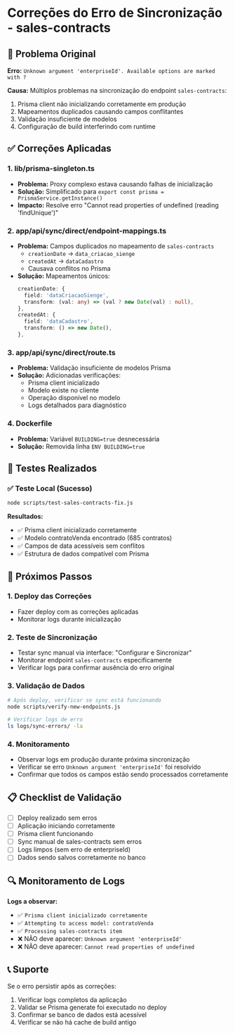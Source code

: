 # Correções do Erro de Sincronização - sales-contracts

## 🚨 Problema Original

**Erro:** `Unknown argument 'enterpriseId'. Available options are marked with ?`

**Causa:** Múltiplos problemas na sincronização do endpoint `sales-contracts`:

1. Prisma client não inicializando corretamente em produção
2. Mapeamentos duplicados causando campos conflitantes
3. Validação insuficiente de modelos
4. Configuração de build interferindo com runtime

## ✅ Correções Aplicadas

### 1. **lib/prisma-singleton.ts**

- **Problema:** Proxy complexo estava causando falhas de inicialização
- **Solução:** Simplificado para `export const prisma = PrismaService.getInstance()`
- **Impacto:** Resolve erro "Cannot read properties of undefined (reading 'findUnique')"

### 2. **app/api/sync/direct/endpoint-mappings.ts**

- **Problema:** Campos duplicados no mapeamento de `sales-contracts`
  - `creationDate` → `data_criacao_sienge`
  - `createdAt` → `dataCadastro`
  - Causava conflitos no Prisma
- **Solução:** Mapeamentos únicos:
  ```typescript
  creationDate: {
    field: 'dataCriacaoSienge',
    transform: (val: any) => (val ? new Date(val) : null),
  },
  createdAt: {
    field: 'dataCadastro',
    transform: () => new Date(),
  },
  ```

### 3. **app/api/sync/direct/route.ts**

- **Problema:** Validação insuficiente de modelos Prisma
- **Solução:** Adicionadas verificações:
  - Prisma client inicializado
  - Modelo existe no cliente
  - Operação disponível no modelo
  - Logs detalhados para diagnóstico

### 4. **Dockerfile**

- **Problema:** Variável `BUILDING=true` desnecessária
- **Solução:** Removida linha `ENV BUILDING=true`

## 🧪 Testes Realizados

### ✅ Teste Local (Sucesso)

```bash
node scripts/test-sales-contracts-fix.js
```

**Resultados:**

- ✅ Prisma client inicializado corretamente
- ✅ Modelo contratoVenda encontrado (685 contratos)
- ✅ Campos de data acessíveis sem conflitos
- ✅ Estrutura de dados compatível com Prisma

## 🚀 Próximos Passos

### 1. **Deploy das Correções**

- Fazer deploy com as correções aplicadas
- Monitorar logs durante inicialização

### 2. **Teste de Sincronização**

- Testar sync manual via interface: "Configurar e Sincronizar"
- Monitorar endpoint `sales-contracts` especificamente
- Verificar logs para confirmar ausência do erro original

### 3. **Validação de Dados**

```bash
# Após deploy, verificar se sync está funcionando
node scripts/verify-new-endpoints.js

# Verificar logs de erro
ls logs/sync-errors/ -la
```

### 4. **Monitoramento**

- Observar logs em produção durante próxima sincronização
- Verificar se erro `Unknown argument 'enterpriseId'` foi resolvido
- Confirmar que todos os campos estão sendo processados corretamente

## 📋 Checklist de Validação

- [ ] Deploy realizado sem erros
- [ ] Aplicação iniciando corretamente
- [ ] Prisma client funcionando
- [ ] Sync manual de sales-contracts sem erros
- [ ] Logs limpos (sem erro de enterpriseId)
- [ ] Dados sendo salvos corretamente no banco

## 🔍 Monitoramento de Logs

**Logs a observar:**

- ✅ `Prisma client inicializado corretamente`
- ✅ `Attempting to access model: contratoVenda`
- ✅ `Processing sales-contracts item`
- ❌ NÃO deve aparecer: `Unknown argument 'enterpriseId'`
- ❌ NÃO deve aparecer: `Cannot read properties of undefined`

## 📞 Suporte

Se o erro persistir após as correções:

1. Verificar logs completos da aplicação
2. Validar se Prisma generate foi executado no deploy
3. Confirmar se banco de dados está acessível
4. Verificar se não há cache de build antigo
